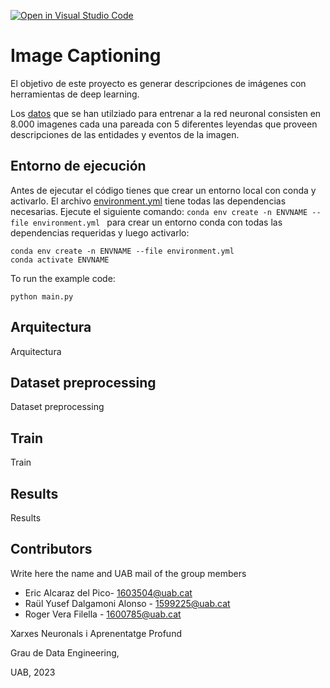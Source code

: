 [![Open in Visual Studio Code](https://classroom.github.com/assets/open-in-vscode-718a45dd9cf7e7f842a935f5ebbe5719a5e09af4491e668f4dbf3b35d5cca122.svg)](https://classroom.github.com/online_ide?assignment_repo_id=11122265&assignment_repo_type=AssignmentRepo)
# Image Captioning
El objetivo de este proyecto es generar descripciones de imágenes con herramientas de deep learning.

Los [datos](https://www.kaggle.com/datasets/adityajn105/flickr8k) que se han utilziado para entrenar a la red neuronal consisten en 8.000 imagenes cada una pareada con 5 diferentes leyendas que proveen descripciones de las entidades y eventos de la imagen.

## Entorno de ejecución
Antes de ejecutar el código tienes que crear un entorno local con conda y activarlo. El archivo [environment.yml](https://github.com/DCC-UAB/XNAP-Project/environment.yml) tiene todas las dependencias necesarias. Ejecute el siguiente comando: ``conda env create -n ENVNAME --file environment.yml `` para crear un entorno conda con todas las dependencias requeridas y luego activarlo:
```
conda env create -n ENVNAME --file environment.yml
conda activate ENVNAME
```

To run the example code:
```
python main.py
```
## Arquitectura
Arquitectura

## Dataset preprocessing
Dataset preprocessing

## Train
Train

## Results
Results

## Contributors
Write here the name and UAB mail of the group members

- Eric Alcaraz del Pico- 1603504@uab.cat
- Raül Yusef Dalgamoni Alonso - 1599225@uab.cat
- Roger Vera Filella - 1600785@uab.cat

Xarxes Neuronals i Aprenentatge Profund

Grau de Data Engineering,

UAB, 2023